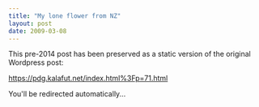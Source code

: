 ```yaml
---
title: "My lone flower from NZ"
layout: post
date: 2009-03-08
---
```


This pre-2014 post has been preserved as a static version of the original Wordpress post:

https://pdg.kalafut.net/index.html%3Fp=71.html

You'll be redirected automatically...

<head>
  <meta http-equiv="refresh" content="5;url=https://pdg.kalafut.net/index.html%3Fp=71.html">
</head>

